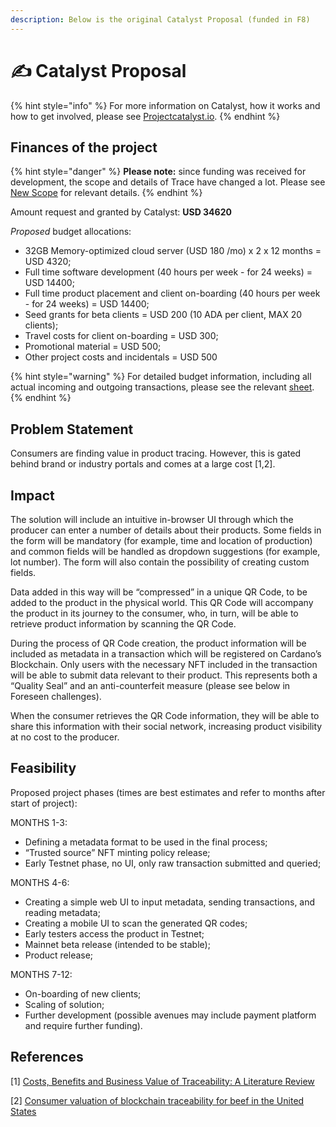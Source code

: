 ```yaml
---
description: Below is the original Catalyst Proposal (funded in F8)
---
```


# ✍ Catalyst Proposal

{% hint style="info" %}
For more information on Catalyst, how it works and how to get involved, please see [Projectcatalyst.io](https://projectcatalyst.io/). &#x20;
{% endhint %}

## Finances of the project

{% hint style="danger" %}
**Please note:** since funding was received for development, the scope and details of Trace have changed a lot. Please see [New Scope](new-scope.md) for relevant details.&#x20;
{% endhint %}

Amount request and granted by Catalyst: **USD 34620**

_Proposed_ budget allocations:

* 32GB Memory-optimized cloud server (USD 180 /mo) x 2 x 12 months = USD 4320;
* Full time software development (40 hours per week - for 24 weeks) = USD 14400;
* Full time product placement and client on-boarding (40 hours per week - for 24 weeks) = USD 14400;
* Seed grants for beta clients = USD 200 (10 ADA per client, MAX 20 clients);
* Travel costs for client on-boarding = USD 300;
* Promotional material = USD 500;
* Other project costs and incidentals = USD 500

{% hint style="warning" %}
For detailed budget information, including all actual incoming and outgoing transactions, please see the relevant [sheet](https://docs.google.com/spreadsheets/d/1LDhhRu9LeMZgQYN9FFDcSXjyHNXA8JDWbmknG9CSxGM/edit?usp=sharing).
{% endhint %}



## Problem Statement

Consumers are finding value in product tracing. However, this is gated behind brand or industry portals and comes at a large cost \[1,2].

## Impact

The solution will include an intuitive in-browser UI through which the producer can enter a number of details about their products. Some fields in the form will be mandatory (for example, time and location of production) and common fields will be handled as dropdown suggestions (for example, lot number). The form will also contain the possibility of creating custom fields.

Data added in this way will be “compressed” in a unique QR Code, to be added to the product in the physical world. This QR Code will accompany the product in its journey to the consumer, who, in turn, will be able to retrieve product information by scanning the QR Code.

During the process of QR Code creation, the product information will be included as metadata in a transaction which will be registered on Cardano’s Blockchain. Only users with the necessary NFT included in the transaction will be able to submit data relevant to their product. This represents both a “Quality Seal” and an anti-counterfeit measure (please see below in Foreseen challenges).

When the consumer retrieves the QR Code information, they will be able to share this information with their social network, increasing product visibility at no cost to the producer.

## Feasibility

Proposed project phases (times are best estimates and refer to months after start of project):

MONTHS 1-3:

* Defining a metadata format to be used in the final process;
* “Trusted source” NFT minting policy release;
* Early Testnet phase, no UI, only raw transaction submitted and queried;

MONTHS 4-6:

* Creating a simple web UI to input metadata, sending transactions, and reading metadata;
* Creating a mobile UI to scan the generated QR codes;
* Early testers access the product in Testnet;
* Mainnet beta release (intended to be stable);
* Product release;

MONTHS 7-12:

* On-boarding of new clients;
* Scaling of solution;
* Further development (possible avenues may include payment platform and require further funding).

## References

\[1] [Costs, Benefits and Business Value of Traceability: A Literature Review](https://www.researchgate.net/publication/338038880\_Costs\_Benefits\_and\_Business\_Value\_of\_Traceability\_A\_Literature\_Review)

\[2] [Consumer valuation of blockchain traceability for beef in the United States](https://onlinelibrary.wiley.com/doi/full/10.1002/aepp.13157)
